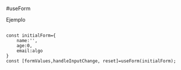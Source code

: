 #useForm

Ejemplo
```

const initialForm={
    name:'',
    age:0,
    email:algo
}
const [formValues,handleInputChange, reset]=useForm(initialForm);

```